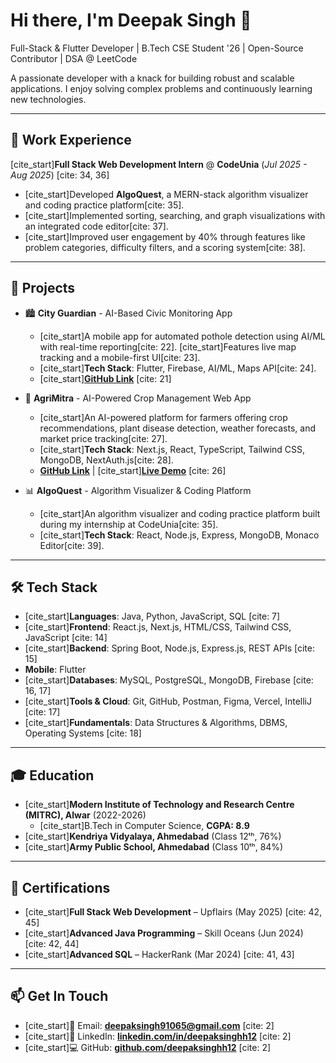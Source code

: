 # Hi there, I'm Deepak Singh 👋

Full-Stack & Flutter Developer | B.Tech CSE Student '26 | Open-Source Contributor | DSA @ LeetCode

A passionate developer with a knack for building robust and scalable applications. I enjoy solving complex problems and continuously learning new technologies.

---

## 💼 Work Experience

[cite_start]**Full Stack Web Development Intern** @ **CodeUnia** (_Jul 2025 - Aug 2025_) [cite: 34, 36]
- [cite_start]Developed **AlgoQuest**, a MERN-stack algorithm visualizer and coding practice platform[cite: 35].
- [cite_start]Implemented sorting, searching, and graph visualizations with an integrated code editor[cite: 37].
- [cite_start]Improved user engagement by 40% through features like problem categories, difficulty filters, and a scoring system[cite: 38].

---

## 🚀 Projects

- 🏙️ **City Guardian** - AI-Based Civic Monitoring App
  - [cite_start]A mobile app for automated pothole detection using AI/ML with real-time reporting[cite: 22]. [cite_start]Features live map tracking and a mobile-first UI[cite: 23].
  - [cite_start]**Tech Stack**: Flutter, Firebase, AI/ML, Maps API[cite: 24].
  - [cite_start][**GitHub Link**](https://github.com/deepaksinghh12/City-Guardian) [cite: 21]

- 🌱 **AgriMitra** - AI-Powered Crop Management Web App
  - [cite_start]An AI-powered platform for farmers offering crop recommendations, plant disease detection, weather forecasts, and market price tracking[cite: 27].
  - [cite_start]**Tech Stack**: Next.js, React, TypeScript, Tailwind CSS, MongoDB, NextAuth.js[cite: 28].
  - [**GitHub Link**](https://github.com/deepaksinghh12/AgriMitra) | [cite_start][**Live Demo**](https://your-live-demo-link.com) [cite: 26]

- 📊 **AlgoQuest** - Algorithm Visualizer & Coding Platform
  - [cite_start]An algorithm visualizer and coding practice platform built during my internship at CodeUnia[cite: 35].
  - [cite_start]**Tech Stack**: React, Node.js, Express, MongoDB, Monaco Editor[cite: 39].

---

## 🛠️ Tech Stack

- [cite_start]**Languages**: Java, Python, JavaScript, SQL [cite: 7]
- [cite_start]**Frontend**: React.js, Next.js, HTML/CSS, Tailwind CSS, JavaScript [cite: 14]
- [cite_start]**Backend**: Spring Boot, Node.js, Express.js, REST APIs [cite: 15]
- **Mobile**: Flutter
- [cite_start]**Databases**: MySQL, PostgreSQL, MongoDB, Firebase [cite: 16, 17]
- [cite_start]**Tools & Cloud**: Git, GitHub, Postman, Figma, Vercel, IntelliJ [cite: 17]
- [cite_start]**Fundamentals**: Data Structures & Algorithms, DBMS, Operating Systems [cite: 18]

---

## 🎓 Education

- [cite_start]**Modern Institute of Technology and Research Centre (MITRC), Alwar** (2022-2026) 
  - [cite_start]B.Tech in Computer Science, **CGPA: 8.9** 
- [cite_start]**Kendriya Vidyalaya, Ahmedabad** (Class 12ᵗʰ, 76%) 
- [cite_start]**Army Public School, Ahmedabad** (Class 10ᵗʰ, 84%) 

---

## 📜 Certifications

- [cite_start]**Full Stack Web Development** – Upflairs (May 2025) [cite: 42, 45]
- [cite_start]**Advanced Java Programming** – Skill Oceans (Jun 2024) [cite: 42, 44]
- [cite_start]**Advanced SQL** – HackerRank (Mar 2024) [cite: 41, 43]

---

## 📫 Get In Touch

- [cite_start]📧 Email: **deepaksingh91065@gmail.com** [cite: 2]
- [cite_start]💼 LinkedIn: [**linkedin.com/in/deepaksinghh12**](https://www.linkedin.com/in/deepaksinghh12) [cite: 2]
- [cite_start]💻 GitHub: [**github.com/deepaksinghh12**](https://github.com/deepaksinghh12) [cite: 2]
